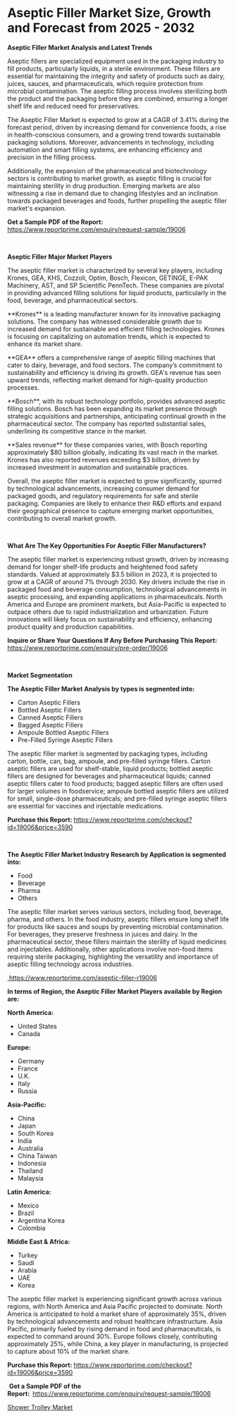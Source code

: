 <p><h1>Aseptic Filler Market Size, Growth and Forecast from 2025 - 2032</h1></p><p><strong>Aseptic Filler Market Analysis and Latest Trends</strong></p>
<p><p>Aseptic fillers are specialized equipment used in the packaging industry to fill products, particularly liquids, in a sterile environment. These fillers are essential for maintaining the integrity and safety of products such as dairy, juices, sauces, and pharmaceuticals, which require protection from microbial contamination. The aseptic filling process involves sterilizing both the product and the packaging before they are combined, ensuring a longer shelf life and reduced need for preservatives.</p><p>The Aseptic Filler Market is expected to grow at a CAGR of 3.41% during the forecast period, driven by increasing demand for convenience foods, a rise in health-conscious consumers, and a growing trend towards sustainable packaging solutions. Moreover, advancements in technology, including automation and smart filling systems, are enhancing efficiency and precision in the filling process. </p><p>Additionally, the expansion of the pharmaceutical and biotechnology sectors is contributing to market growth, as aseptic filling is crucial for maintaining sterility in drug production. Emerging markets are also witnessing a rise in demand due to changing lifestyles and an inclination towards packaged beverages and foods, further propelling the aseptic filler market's expansion.</p></p>
<p><strong>Get a Sample PDF of the Report:&nbsp;</strong> <a href="https://www.reportprime.com/enquiry/request-sample/19006?utm_campaign=2337&utm_medium=2&utm_source=Github&utm_content=ia&utm_term=19032025&utm_id=aseptic-filler">https://www.reportprime.com/enquiry/request-sample/19006</a></p>
<p>&nbsp;</p>
<p><strong>Aseptic Filler Major Market Players</strong></p>
<p><p>The aseptic filler market is characterized by several key players, including Krones, GEA, KHS, Cozzoli, Optim, Bosch, Flexicon, GETINGE, E-PAK Machinery, AST, and SP Scientific PennTech. These companies are pivotal in providing advanced filling solutions for liquid products, particularly in the food, beverage, and pharmaceutical sectors.</p><p>**Krones** is a leading manufacturer known for its innovative packaging solutions. The company has witnessed considerable growth due to increased demand for sustainable and efficient filling technologies. Krones is focusing on capitalizing on automation trends, which is expected to enhance its market share.</p><p>**GEA** offers a comprehensive range of aseptic filling machines that cater to dairy, beverage, and food sectors. The company’s commitment to sustainability and efficiency is driving its growth. GEA's revenue has seen upward trends, reflecting market demand for high-quality production processes.</p><p>**Bosch**, with its robust technology portfolio, provides advanced aseptic filling solutions. Bosch has been expanding its market presence through strategic acquisitions and partnerships, anticipating continual growth in the pharmaceutical sector. The company has reported substantial sales, underlining its competitive stance in the market.</p><p>**Sales revenue** for these companies varies, with Bosch reporting approximately $80 billion globally, indicating its vast reach in the market. Krones has also reported revenues exceeding $3 billion, driven by increased investment in automation and sustainable practices.</p><p>Overall, the aseptic filler market is expected to grow significantly, spurred by technological advancements, increasing consumer demand for packaged goods, and regulatory requirements for safe and sterile packaging. Companies are likely to enhance their R&D efforts and expand their geographical presence to capture emerging market opportunities, contributing to overall market growth.</p></p>
<p>&nbsp;</p>
<p><strong>What Are The Key Opportunities For Aseptic Filler Manufacturers?</strong></p>
<p><p>The aseptic filler market is experiencing robust growth, driven by increasing demand for longer shelf-life products and heightened food safety standards. Valued at approximately $3.5 billion in 2023, it is projected to grow at a CAGR of around 7% through 2030. Key drivers include the rise in packaged food and beverage consumption, technological advancements in aseptic processing, and expanding applications in pharmaceuticals. North America and Europe are prominent markets, but Asia-Pacific is expected to outpace others due to rapid industrialization and urbanization. Future innovations will likely focus on sustainability and efficiency, enhancing product quality and production capabilities.</p></p>
<p><strong>Inquire or Share Your Questions If Any Before Purchasing This Report:</strong> <a href="https://www.reportprime.com/enquiry/pre-order/19006?utm_campaign=2337&utm_medium=2&utm_source=Github&utm_content=ia&utm_term=19032025&utm_id=aseptic-filler">https://www.reportprime.com/enquiry/pre-order/19006</a></p>
<p>&nbsp;</p>
<p><strong>Market Segmentation</strong></p>
<p><strong>The Aseptic Filler Market Analysis by types is segmented into:</strong></p>
<p><ul><li>Carton Aseptic Fillers</li><li>Bottled Aseptic Fillers</li><li>Canned Aseptic Fillers</li><li>Bagged Aseptic Fillers</li><li>Ampoule Bottled Aseptic Fillers</li><li>Pre-Filled Syringe Aseptic Fillers</li></ul></p>
<p><p>The aseptic filler market is segmented by packaging types, including carton, bottle, can, bag, ampoule, and pre-filled syringe fillers. Carton aseptic fillers are used for shelf-stable, liquid products; bottled aseptic fillers are designed for beverages and pharmaceutical liquids; canned aseptic fillers cater to food products; bagged aseptic fillers are often used for larger volumes in foodservice; ampoule bottled aseptic fillers are utilized for small, single-dose pharmaceuticals; and pre-filled syringe aseptic fillers are essential for vaccines and injectable medications.</p></p>
<p><strong>Purchase this Report:&nbsp;</strong><a href="https://www.reportprime.com/checkout?id=19006&price=3590&utm_campaign=2337&utm_medium=2&utm_source=Github&utm_content=ia&utm_term=19032025&utm_id=aseptic-filler">https://www.reportprime.com/checkout?id=19006&price=3590</a></p>
<p>&nbsp;</p>
<p><strong>The Aseptic Filler Market Industry Research by Application is segmented into:</strong></p>
<p><ul><li>Food</li><li>Beverage</li><li>Pharma</li><li>Others</li></ul></p>
<p><p>The aseptic filler market serves various sectors, including food, beverage, pharma, and others. In the food industry, aseptic fillers ensure long shelf life for products like sauces and soups by preventing microbial contamination. For beverages, they preserve freshness in juices and dairy. In the pharmaceutical sector, these fillers maintain the sterility of liquid medicines and injectables. Additionally, other applications involve non-food items requiring sterile packaging, highlighting the versatility and importance of aseptic filling technology across industries.</p></p>
<p><a href="https://www.reportprime.com/aseptic-filler-r19006?utm_campaign=2337&utm_medium=2&utm_source=Github&utm_content=ia&utm_term=19032025&utm_id=aseptic-filler">&nbsp;https://www.reportprime.com/aseptic-filler-r19006</a></p>
<p><strong>In terms of Region, the Aseptic Filler Market Players available by Region are:</strong></p>
<p>
    <p> <strong> North America: </strong>
        <ul>
            <li>United States</li>
            <li>Canada</li>
        </ul>
        </p> 
    <p> <strong> Europe: </strong>
        <ul>
            <li>Germany</li>
            <li>France</li>
            <li>U.K.</li>
            <li>Italy</li>
            <li>Russia</li>
        </ul>
        </p> 
    <p> <strong> Asia-Pacific: </strong>
        <ul>
            <li>China</li>
            <li>Japan</li>
            <li>South Korea</li>
            <li>India</li>
            <li>Australia</li>
            <li>China Taiwan</li>
            <li>Indonesia</li>
            <li>Thailand</li>
            <li>Malaysia</li>
        </ul>
        </p> 
    <p> <strong> Latin America: </strong>
        <ul>
            <li>Mexico</li>
            <li>Brazil</li>
            <li>Argentina Korea</li>
            <li>Colombia</li>
        </ul>
        </p> 
    <p> <strong> Middle East & Africa: </strong>
        <ul>
            <li>Turkey</li>
            <li>Saudi</li>
            <li>Arabia</li>
            <li>UAE</li>
            <li>Korea</li>
        </ul>
    </p>
    </p>
<p><p>The aseptic filler market is experiencing significant growth across various regions, with North America and Asia Pacific projected to dominate. North America is anticipated to hold a market share of approximately 35%, driven by technological advancements and robust healthcare infrastructure. Asia Pacific, primarily fueled by rising demand in food and pharmaceuticals, is expected to command around 30%. Europe follows closely, contributing approximately 25%, while China, a key player in manufacturing, is projected to capture about 10% of the market share.</p></p>
<p><strong>Purchase this Report: </strong><a href="https://www.reportprime.com/checkout?id=19006&price=3590&utm_campaign=2337&utm_medium=2&utm_source=Github&utm_content=ia&utm_term=19032025&utm_id=aseptic-filler">https://www.reportprime.com/checkout?id=19006&price=3590</a></p>
<p>&nbsp;<strong>Get a Sample PDF of the Report:&nbsp;&nbsp;</strong><a href="https://www.reportprime.com/enquiry/request-sample/19006?utm_campaign=2337&utm_medium=2&utm_source=Github&utm_content=ia&utm_term=19032025&utm_id=aseptic-filler">https://www.reportprime.com/enquiry/request-sample/19006</a></p>
<p><strong></strong></p>
<p><p><a href="https://github.com/luhleickov/Market-Research-Report-List-1/blob/main/shower-trolley-market.md?utm_campaign=2337&utm_medium=2&utm_source=Github&utm_content=ia&utm_term=19032025&utm_id=aseptic-filler">Shower Trolley Market</a></p></p>